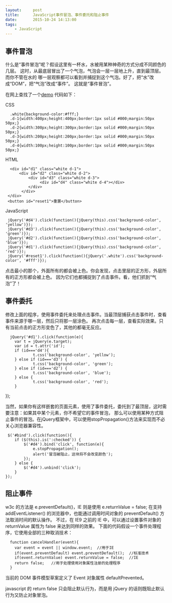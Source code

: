 ```yaml
---
layout:     post
title:      JavaScript事件冒泡、事件委托和阻止事件
date:       2015-10-24 14:13:00
tags:
    - JavaScript
---
```


## 事件冒泡
  什么是“事件冒泡”呢？假设这里有一杯水，水被用某种神奇的方式分成不同颜色的几层。
  这时，从最底层冒出了一个气泡，气泡会一层一层地上升，直到最顶层。而你不管在水的
  哪一层观察都可以看到并捕捉到这个气泡。好了，把“水”改成“DOM”，把“气泡”改成“事件”。
  这就是“事件冒泡”。
  
  在网上查找了一个[demo](http://www.pureweber.com/works/demos/js-event-delegation/event-bubble.html)
  代码如下：

CSS 

      .white{background-color:#fff;}
      .d-1{width:400px;height:400px;border:1px solid #000;margin:50px 50px;}
      .d-2{width:300px;height:300px;border:1px solid #000;margin:50px 50px;}
      .d-3{width:200px;height:200px;border:1px solid #000;margin:50px 50px;}
      .d-4{width:100px;height:100px;border:1px solid #000;margin:50px 50px;}
      
HTML 

      <div id="d1" class="white d-1">
          <div id="d2" class="white d-2">
              <div id="d3" class="white d-3">
                   <div id="d4" class="white d-4"></div>
              </div>
           </div>
     </div>
     <button id="reset1">重置</button> 
     
JavaScript

     jQuery('#d4').click(function(){jQuery(this).css('background-color', 'yellow')});
     jQuery('#d3').click(function(){jQuery(this).css('background-color', 'green')});
     jQuery('#d2').click(function(){jQuery(this).css('background-color', 'blue')});
     jQuery('#d1').click(function(){jQuery(this).css('background-color', 'red')});
     jQuery('#reset1').click(function(){jQuery('.white').css('background-color', '#fff')});
  
  点击最小的那个，外面所有的都会被上色。你会发现，点击里层的正方形，外层所有的正方形都会被上色。
  因为它们也都捕捉到了点击事件。看，他们抓到“气泡”了！


## 事件委托
  修改上面的程序，使用事件委托来处理点击事件。当最顶层捕获点击事件时，查看事件来源于哪一层，然后只将那一层涂色。
  再次点击每一层，查看实际效果。只有当前点击的正方形变色了，其他的都毫无反应。
  
      jQuery('#d1').click(function(e){
        var t = jQuery(e.target);
        var id = t.attr('id');
        if (id==='d4'){
                t.css('background-color', 'yellow');
        } else if (id==='d3') {
                t.css('background-color', 'green');
        } else if (id==='d2') {
                t.css('background-color', 'blue');
        } else {
                t.css('background-color', 'red');
        }
});

  当然，如果你有这样嵌套的页面元素，使用了事件委托，委托到了最顶层，这时需要注意：如果其中某个元素，你不希望它的事件冒泡，
  那么可以使用某种方式阻止事件的冒泡。在jQuery框架中，可以使用stopPropagation()方法来实现而不必关心浏览器兼容性。
  
     $('#bind').click(function(){
        if ($(this).is(':checked')) {
            $('#d4').bind('click', function(e){
                e.stopPropagation();
                alert('冒泡被阻止，这块将不会改变颜色');
            });
        } else {
            $('#d4').unbind('click');
        }
    });


## 阻止事件
  w3c 的方法是 e.preventDefault()，IE 则是使用 e.returnValue = false;
  在支持 addEventListener() 的浏览器中，也能通过调用时间对象的 preventDefault() 方法取消时间的默认操作。
  不过，在 IE9 之前的 IE 中，可以通过设置事件对象的 returnValue 属性为 false 来达到同样的效果。
  下面的代码假设一个事件处理程序，它使用全部的三种取消技术：
  
      function cancelHandler(event){  
        var event = event || window.event;  //用于IE  
        if(event.preventDefault) event.preventDefault();  //标准技术  
        if(event.returnValue) event.returnValue = false;  //IE  
        return false;   //用于处理使用对象属性注册的处理程序  
      }  
      
  当前的 DOM 事件模型草案定义了 Event 对象属性 defaultPrevented。
  
  javascript 的 return false 只会阻止默认行为，而是用 jQuery 的话则既阻止默认行为又防止对象冒泡。
